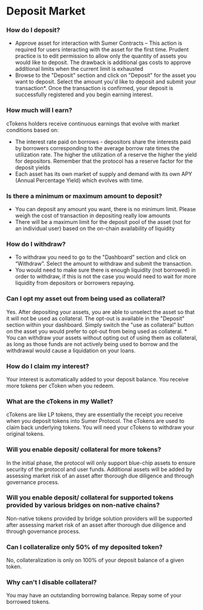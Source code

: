 # Deposit Market

### How do I deposit?&#x20;

* Approve asset for interaction with Sumer Contracts – This action is required for users interacting with the asset for the first time. Prudent practice is to edit permission to allow only the quantity of assets you would like to deposit. The drawback is additional gas costs to approve additional limits when the current limit is exhausted&#x20;
* Browse to the "Deposit" section and click on "Deposit" for the asset you want to deposit. Select the amount you'd like to deposit and submit your transaction\*. Once the transaction is confirmed, your deposit is successfully registered and you begin earning interest.

### **How much will I earn?**

cTokens holders receive continuous earnings that evolve with market conditions based on:&#x20;

* The interest rate paid on borrows - depositors share the interests paid by borrowers corresponding to the average borrow rate times the utilization rate. The higher the utilization of a reserve the higher the yield for depositors. Remember that the protocol has a reserve factor for the deposit yields&#x20;
* Each asset has its own market of supply and demand with its own APY (Annual Percentage Yield) which evolves with time.

### **Is there a minimum or maximum amount to deposit?**

* You can deposit any amount you want, there is no minimum limit. Please weigh the cost of transaction in depositing really low amounts&#x20;
* There will be a maximum limit for the deposit pool of the asset (not for an individual user) based on the on-chain availability of liquidity

### How do I withdraw?&#x20;

* To withdraw you need to go to the "Dashboard" section and click on “Withdraw”. Select the amount to withdraw and submit the transaction.&#x20;
* You would need to make sure there is enough liquidity (not borrowed) in order to withdraw, if this is not the case you would need to wait for more liquidity from depositors or borrowers repaying.

### Can I opt my asset out from being used as collateral?&#x20;

Yes. After depositing your assets, you are able to unselect the asset so that it will not be used as collateral. The opt-out is available in the "Deposit" section within your dashboard. Simply switch the "use as collateral" button on the asset you would prefer to opt-out from being used as collateral. \* You can withdraw your assets without opting out of using them as collateral, as long as those funds are not actively being used to borrow and the withdrawal would cause a liquidation on your loans.

### How do I claim my interest?&#x20;

Your interest is automatically added to your deposit balance. You receive more tokens per cToken when you redeem.

### What are the cTokens in my Wallet?&#x20;

cTokens are like LP tokens, they are essentially the receipt you receive when you deposit tokens into Sumer Protocol. The cTokens are used to claim back underlying tokens. You will need your cTokens to withdraw your original tokens.

### Will you enable deposit/ collateral for more tokens?&#x20;

In the initial phase, the protocol will only support blue-chip assets to ensure security of the protocol and user funds. Additional assets will be added by assessing market risk of an asset after thorough due diligence and through governance process.

### Will you enable deposit/ collateral for supported tokens provided by various bridges on non-native chains?&#x20;

Non-native tokens provided by bridge solution providers will be supported after assessing market risk of an asset after thorough due diligence and through governance process.

### Can I collateralize only 50% of my deposited token?&#x20;

No, collateralization is only on 100% of your deposit balance of a given token.

### Why can't I disable collateral?&#x20;

You may have an outstanding borrowing balance. Repay some of your borrowed tokens.

